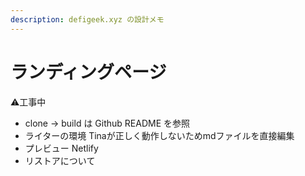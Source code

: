 ```yaml
---
description: defigeek.xyz の設計メモ
---
```


# ランディングページ

⚠️工事中

* clone → build は Github README を参照
* ライターの環境 Tinaが正しく動作しないためmdファイルを直接編集
* プレビュー Netlify
* リストアについて







